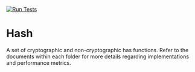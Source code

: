 [![Run Tests](https://github.com/AeybelV/hash/actions/workflows/tests.yml/badge.svg)](https://github.com/AeybelV/hash/actions/workflows/tests.yml)

# Hash

A set of cryptographic and non-cryptographic has functions. Refer to the documents within each folder for more details regarding implementations and performance metrics.
